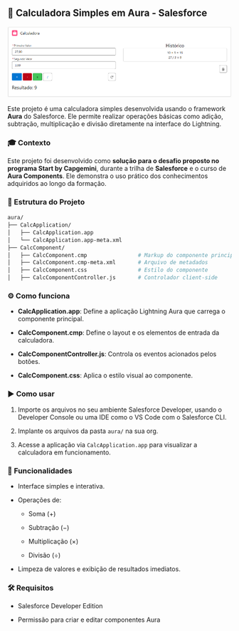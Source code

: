 ## 🧮 Calculadora Simples em Aura - Salesforce

![Tela do Projeto](image.png)

Este projeto é uma calculadora simples desenvolvida usando o framework **Aura** do Salesforce. Ele permite realizar operações básicas como adição, subtração, multiplicação e divisão diretamente na interface do Lightning.

### 🎓 Contexto

Este projeto foi desenvolvido como **solução para o desafio proposto no programa Start by Capgemini**, durante a trilha de **Salesforce** e o curso de **Aura Components**. Ele demonstra o uso prático dos conhecimentos adquiridos ao longo da formação.

### 📁 Estrutura do Projeto

```bash
aura/
├── CalcApplication/
│   ├── CalcApplication.app
│   └── CalcApplication.app-meta.xml
├── CalcComponent/
│   ├── CalcComponent.cmp                # Markup do componente principal
│   ├── CalcComponent.cmp-meta.xml       # Arquivo de metadados
│   ├── CalcComponent.css                # Estilo do componente
│   ├── CalcComponentController.js       # Controlador client-side
```


### ⚙️ Como funciona

- **CalcApplication.app**: Define a aplicação Lightning Aura que carrega o componente principal.
    
- **CalcComponent.cmp**: Define o layout e os elementos de entrada da calculadora.
    
- **CalcComponentController.js**: Controla os eventos acionados pelos botões.
        
- **CalcComponent.css**: Aplica o estilo visual ao componente.
    

### ▶️ Como usar

1. Importe os arquivos no seu ambiente Salesforce Developer, usando o Developer Console ou uma IDE como o VS Code com o Salesforce CLI.
    
2. Implante os arquivos da pasta `aura/` na sua org.
    
3. Acesse a aplicação via `CalcApplication.app` para visualizar a calculadora em funcionamento.
    

### 🧠 Funcionalidades

- Interface simples e interativa.
    
- Operações de:
    
    - Soma (+)
        
    - Subtração (−)
        
    - Multiplicação (×)
        
    - Divisão (÷)
        
- Limpeza de valores e exibição de resultados imediatos.
    

### 🛠️ Requisitos

- Salesforce Developer Edition
    
- Permissão para criar e editar componentes Aura
